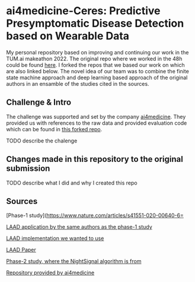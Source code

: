 # ai4medicine-Ceres: Predictive Presymptomatic Disease Detection based on Wearable Data
My personal repository based on improving and continuing our work in the TUM.ai makeathon 2022. The original repo where we worked in the 48h could be found [here](https://github.com/JamisonProctor/Team-Ceres). I forked the repos that we based our work on which are also linked below. The novel idea of our team was to combine the finite state machine approach and deep learning based approach of the original authors in an ensamble of the studies cited in the sources.

## Challenge & Intro
The challenge was supported and set by the company [ai4medicine](https://ai4medicine.com/). They provided us with references to the raw data and provided evaluation code which can be found in [this forked repo](https://github.com/altaykacan/ai4medicine-Ceres-eval-templates).

TODO describe the chalenge 
## Changes made in this repository to the original submission
TODO describe what I did and why I created this repo

## Sources
[Phase-1 study](https://www.nature.com/articles/s41551-020-00640-6=

[LAAD application by the same authors as the phase-1 study](https://www.medrxiv.org/content/10.1101/2021.01.08.21249474v1)

[LAAD implementation we wanted to use](https://github.com/gireeshkbogu/LAAD)

[LAAD Paper](https://arxiv.org/abs/1607.00148)

[Phase-2 study, where the NightSignal algorithm is from](https://www.nature.com/articles/s41591-021-01593-2)

[Repository provided by ai4medicine](https://github.com/AI4M-Berlin/TUM_ai)
